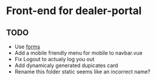 # Front-end for dealer-portal

## TODO

* Use [forms](https://alligator.io/vuejs/vue-form-handling/)
* Add a mobile friendly menu for mobile to navbar.vue
* Fix Logout to actualy log you out
* Add dynamicaly generated dupicates card
* Rename this folder static seems like an incorrect name?